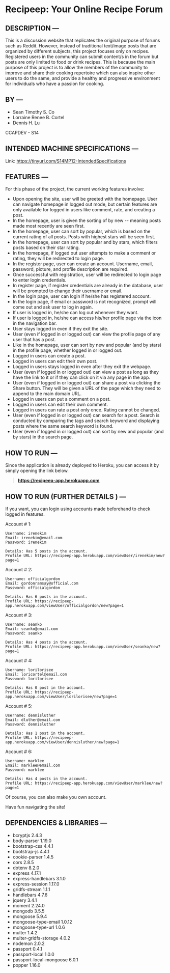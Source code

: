 # Recipeep: Your Online Recipe Forum

## DESCRIPTION —
This is a discussion website that replicates the original purpose of forums such as Reddit. 
However, instead of traditional text/image posts that are organized by different subjects, 
this project focuses only on recipes. Registered users in the community can submit content/s 
in the forum but posts are only limited to food or drink recipes. This is because the main 
purpose of this project is to allow the members of the community to improve and share their 
cooking repertoire which can also inspire other users to do the same, and provide a healthy 
and progressive environment for individuals who have a passion for cooking.

## BY —
* Sean Timothy S. Co
* Lorraine Renee B. Cortel
* Dennis H. Lu

CCAPDEV - S14

## INTENDED MACHINE SPECIFICATIONS —
Link: https://tinyurl.com/S14MP12-IntendedSpecifications

## FEATURES —
For this phase of the project, the current working features involve:
* Upon opening the site, user will be greeted with the homepage. User can navigate homepage in logged out mode, but certain features are only available for logged in users like comment, rate, and creating a post.
* In the homepage, user is given the sorting of by new -- meaning posts made most recently are seen first.
* In the homepage, user can sort by popular, which is based on the current rating of all posts. Posts with highest stars will be seen first.
* In the homepage, user can sort by popular and by stars, which filters posts based on their star rating.
* In the homepage, if logged out user attempts to make a comment or rating, they will be redirected to login page.
* In the register page, user can create an account. Username, email, password, picture, and profile description are required.
* Once successful with registration, user will be redirected to login page to enter login credentials.
* In register page, if register credentials are already in the database, user will be prompted to change their username or email.
* In the login page, user can login if he/she has registered account.
* In the login page, if email or password is not recognized, prompt will come out and ask user to log in again.
* If user is logged in, he/she can log out whenever they want.
* If user is logged in, he/she can access his/her profile page via the icon in the navigation bar.
* User stays logged in even if they exit the site.
* User (even if logged in or logged out) can view the profile page of any user that has a post.
* Like in the homepage, user can sort by new and popular (and by stars) in the profile page, whether logged in or logged out.
* Logged in users can create a post.
* Logged in users can edit their own post.
* Logged in users stays logged in even after they exit the webpage.
* User (even if logged in or logged out) can view a post as long as they have the link to it or if they can click on it via any page in the app.
* User (even if logged in or logged out) can share a post via clicking the Share button. They will be given a URL of the page which they need to append to the main domain URL.
* Logged in users can put a comment on a post.
* Logged in users can edit their own comment.
* Logged in users can rate a post only once. Rating cannot be changed.
* User (even if logged in or logged out) can search for a post. Search is conducted by comparing the tags and search keyword and displaying posts where the same search keyword is found.
* User (even if logged in or logged out) can sort by new and popular (and by stars) in the search page.

## HOW TO RUN —
Since the application is already deployed to Heroku, you can access it by simply opening the link below.
> **https://recipeep-app.herokuapp.com**

## HOW TO RUN (FURTHER DETAILS  ) —

If you want, you can login using accounts made beforehand to check logged in features.

Account # 1:
```
Username: irenekim
Email: irenekim@email.com
Password: irenekim

Details: Has 5 posts in the account.
Profile URL: https://recipeep-app.herokuapp.com/viewUser/irenekim/new?page=1
```

Account # 2:
```
Username: officialgordon
Email: gordonramsay@official.com
Password: officialgordon

Details: Has 6 posts in the account.
Profile URL: https://recipeep-app.herokuapp.com/viewUser/officialgordon/new?page=1
```

Account # 3:
```
Username: seanko
Email: seanko@email.com
Password: seanko

Details: Has 4 posts in the account.
Profile URL: https://recipeep-app.herokuapp.com/viewUser/seanko/new?page=1
```

Account # 4:
```
Username: lorilorisee
Email: loricortel@email.com
Password: lorilorisee

Details: Has 0 post in the account.
Profile URL: https://recipeep-app.herokuapp.com/viewUser/lorilorisee/new?page=1
```

Account # 5:
```
Username: dennisluther
Email: dluther@email.com
Password: dennisluther

Details: Has 1 post in the account.
Profile URL: https://recipeep-app.herokuapp.com/viewUser/dennisluther/new?page=1
```

Account # 6:
```
Username: marklee
Email: marklee@email.com
Password: marklee

Details: Has 4 posts in the account.
Profile URL: https://recipeep-app.herokuapp.com/viewUser/marklee/new?page=1
```

Of course, you can also make you own account. 

Have fun navigating the site!

## DEPENDENCIES & LIBRARIES —
* bcryptjs                  2.4.3
* body-parser               1.19.0
* bootstrap-css             4.4.1
* bootstrap-js              4.4.1
* cookie-parser             1.4.5
* cors                      2.8.5
* dotenv                    8.2.0
* express                   4.17.1
* express-handlebars        3.1.0
* express-session           1.17.0
* gridfs-stream             1.1.1
* handlebars                4.7.6
* jquery                    3.4.1
* moment                    2.24.0
* mongodb                   3.5.5
* mongoose                  5.9.4
* mongoose-type-email       1.0.12
* mongoose-type-url         1.0.6
* multer                    1.4.2
* multer-gridfs-storage     4.0.2
* nodemon                   2.0.2
* passport                  0.4.1
* passport-local            1.0.0
* passport-local-mongoose   6.0.1
* popper                    1.16.0